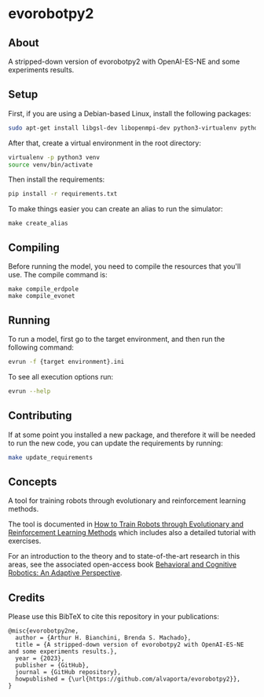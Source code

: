 # evorobotpy2

## About
A stripped-down version of evorobotpy2 with OpenAI-ES-NE and some experiments results.

## Setup

First, if you are using a Debian-based Linux, install the following packages:
```bash
sudo apt-get install libgsl-dev libopenmpi-dev python3-virtualenv python3-dev python3-tk make g++
```
After that, create a virtual environment in the root directory:
```bash
virtualenv -p python3 venv
source venv/bin/activate
```
Then install the requirements:
```bash
pip install -r requirements.txt
```

To make things easier you can create an alias to run the simulator:
```
make create_alias
```

## Compiling

Before running the model, you need to compile the resources that you'll use.
The compile command is:
```
make compile_erdpole
make compile_evonet
```

## Running

To run a model, first go to the target environment, and then run the following command:
```bash
evrun -f {target environment}.ini
```
To see all execution options run:
```bash
evrun --help
```

## Contributing

If at some point you installed a new package, and therefore it will be needed to run the new code, you can update the requirements by running:
```bash
make update_requirements
```

## Concepts

A tool for training robots through evolutionary and reinforcement learning methods.

The tool is documented in [How to Train Robots through Evolutionary and Reinforcement Learning Methods](https://bacrobotics.com/Chapter13.html) which includes also a detailed tutorial with exercises.

For an introduction to the theory and to state-of-the-art research in this areas, see the associated open-access book [Behavioral and Cognitive Robotics: An Adaptive Perspective](https://bacrobotics.com).

## Credits

Please use this BibTeX to cite this repository in your publications:
```
@misc{evorobotpy2ne,
  author = {Arthur H. Bianchini, Brenda S. Machado},
  title = {A stripped-down version of evorobotpy2 with OpenAI-ES-NE and some experiments results.},
  year = {2023},
  publisher = {GitHub},
  journal = {GitHub repository},
  howpublished = {\url{https://github.com/alvaporta/evorobotpy2}},
}
```
